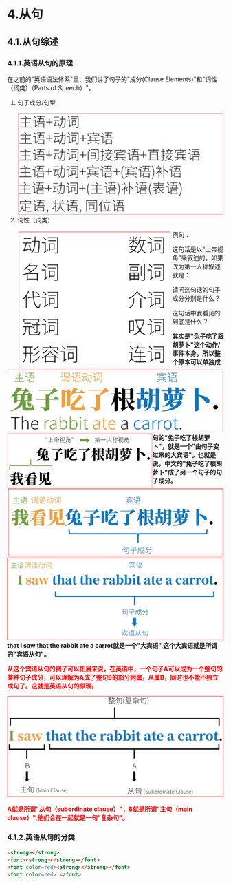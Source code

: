 # 4.从句

## 4.1.从句综述

### 4.1.1.英语从句的原理

在之前的"英语语法体系"里，我们讲了句子的"成分(Clause Elements)"和"词性（词类）（Parts of Speech）"。

1. 句子成分/句型

   <img src="pic/image-20220404223735282.png" align='left' style="zoom: 67%;" />

2. 词性（词类）

   <img src="pic/image-20220404224226634.png" align='left' style="zoom:67%;" />



例句：

<img src="pic/image-20220404224359518.png" align='left' style="zoom:50%;" />

这句话是以"上帝视角"来叙述的，如果改为第一人称叙述就是：

<img src="pic/image-20220404224616936.png" align='left' style="zoom: 33%;" />

请问这句话的句子成分分别是什么？

<img src="pic/image-20220404225400782.png" align='left' style="zoom: 67%;" />

这句话中我看见的到底是什么？

**其实是"兔子吃了跟胡萝卜"这个动作/事件本身。所以整个原本可以单独成句的"兔子吃了根胡萝卜"，就是一个"由句子变过来的大宾语"。也就是说，中文的"兔子吃了根胡萝卜"成了另一个句子的句子成分。**

<img src="pic/image-20220404230115168.png" align='left' style="zoom:67%;" />

**that I saw that the rabbit ate a carrot就是一个"大宾语",这个大宾语就是所谓的"宾语从句"。**

<font color=red><strong>从这个宾语从句的例子可以拓展来说，在英语中，一个句子A可以成为一个整句的某种句子成分，可以理解为A成了整句B的部分附属，从属B，同时也不能不独立成句了。这就是英语从句的原理。</strong></font>

<img src="pic/image-20220404230640626.png" alt="image-20220404230640626" style="zoom:67%;" />

<font color=red><strong>A就是所谓"从句（subordinate clause）"，B就是所谓"主句（main clause）",他们合在一起就是一句"复杂句"。</strong></font>

### 4.1.2.英语从句的分类



```html
<strong></strong>
<font><strong></strong></font>
<font color=red><strong></strong></font>
<font color=red> </font>
```

